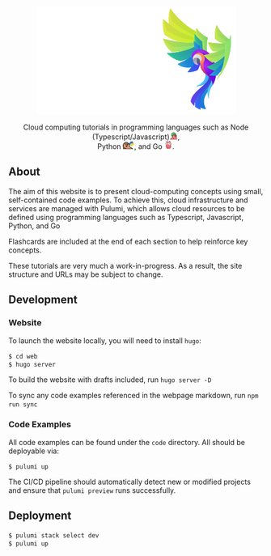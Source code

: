<p align="center">
  <img alt="Tech Squawks" src="./images/logo.svg">
</p>

<p align="center">
Cloud computing tutorials in programming languages such as Node (Typescript/Javascript)<img   height="16" alt="Tech Squawks" src="./images/nodeparrot.gif">,<br/>Python <img  height="16" alt="Tech Squawks" src="./images/pythonparrot.gif">, and Go <img  height="16" alt="Tech .Squawks" src="./images/partygopher.gif">.
</p>

## About

The aim of this website is to present cloud-computing concepts using small, self-contained code examples. To achieve this, 
cloud infrastructure and services are managed with Pulumi, which allows cloud resources to be defined using programming languages such as Typescript, Javascript, Python, and Go 

Flashcards are included at the end of each section to help reinforce key concepts.

These tutorials are very much a work-in-progress. As a result, the site structure and URLs may be subject to change. 

## Development

### Website

To launch the website locally, you will need to install `hugo`:

```
$ cd web
$ hugo server
```

To build the website with drafts included, run `hugo server -D`

To sync any code examples referenced in the webpage markdown, run `npm run sync`

### Code Examples

All code examples can be found under the `code` directory. All should be 
deployable via:

```
$ pulumi up
```

The CI/CD pipeline should automatically detect new or modified projects and
ensure that `pulumi preview` runs successfully.

## Deployment

```
$ pulumi stack select dev
$ pulumi up
```
